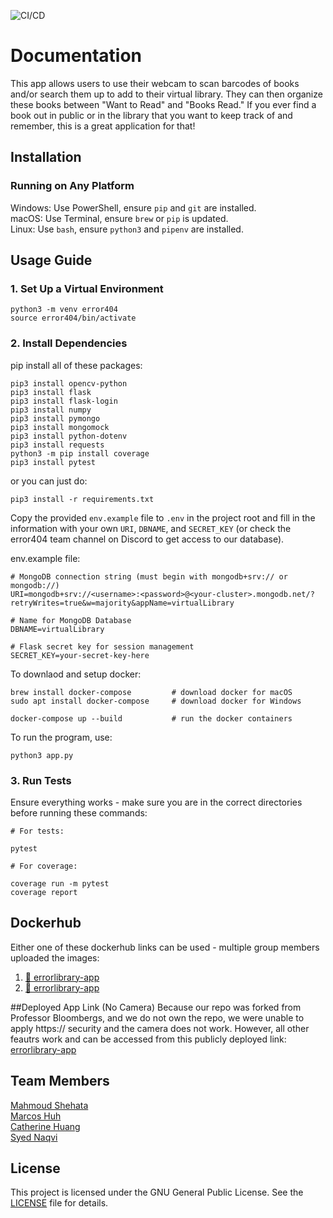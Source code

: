 ![CI/CD](https://github.com/software-students-spring2025/5-final-error404/actions/workflows/app-cicd.yml/badge.svg)

# Documentation

This app allows users to use their webcam to scan barcodes of books and/or search them up to add to their virtual library. They can then organize these books between "Want to Read" and "Books Read." If you ever find a book out in public or in the library that you want to keep track of and remember, this is a great application for that!

## Installation

### Running on Any Platform
Windows: Use PowerShell, ensure `pip` and `git` are installed. <br />
macOS: Use Terminal, ensure `brew` or `pip` is updated. <br />
Linux: Use `bash`, ensure `python3` and `pipenv` are installed.


## Usage Guide

### 1. Set Up a Virtual Environment
```
python3 -m venv error404
source error404/bin/activate
```

### 2. Install Dependencies
pip install all of these packages:
```
pip3 install opencv-python
pip3 install flask
pip3 install flask-login
pip3 install numpy
pip3 install pymongo
pip3 install mongomock
pip3 install python-dotenv
pip3 install requests
python3 -m pip install coverage
pip3 install pytest
```
or you can just do:
```
pip3 install -r requirements.txt
```

Copy the provided `env.example` file to `.env` in the project root and fill in the information with your own `URI`, `DBNAME`, and `SECRET_KEY` (or check the error404 team channel on Discord to get access to our database). <br />

env.example file:
```
# MongoDB connection string (must begin with mongodb+srv:// or mongodb://)
URI=mongodb+srv://<username>:<password>@<your-cluster>.mongodb.net/?retryWrites=true&w=majority&appName=virtualLibrary

# Name for MongoDB Database
DBNAME=virtualLibrary

# Flask secret key for session management
SECRET_KEY=your-secret-key-here

```

To downlaod and setup docker:
```
brew install docker-compose         # download docker for macOS
sudo apt install docker-compose     # download docker for Windows

docker-compose up --build           # run the docker containers
```

To run the program, use:
```
python3 app.py
```

### 3. Run Tests
Ensure everything works - make sure you are in the correct directories before running these commands:
```
# For tests:

pytest

# For coverage:

coverage run -m pytest
coverage report
```

## Dockerhub
Either one of these dockerhub links can be used - multiple group members uploaded the images:
1. [🔗 errorlibrary-app](https://hub.docker.com/r/syed1naqvi/errorlibrary-app)<br/>
2. [🔗 errorlibrary-app](https://hub.docker.com/r/mahmouds1201/errorlibrary-app)

##Deployed App Link (No Camera)
Because our repo was forked from Professor Bloombergs, and we do not own the repo, we were unable to apply https:// security and the camera does not work. However, all other feautrs work and can be accessed from this publicly deployed link: <br/>
[errorlibrary-app](http://209.97.157.249:5001)

## Team Members
[Mahmoud Shehata](https://github.com/MahmoudS1201) <br /> 
[Marcos Huh](https://github.com/mh6355) <br />
[Catherine Huang](https://github.com/Catherine1342) <br />
[Syed Naqvi](https://github.com/syed1naqvi)

## License
This project is licensed under the GNU General Public License. See the [LICENSE](https://github.com/software-students-spring2025/5-final-error404/blob/main/LICENSE) file for details.

